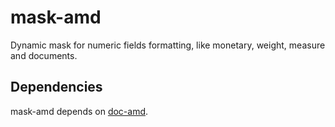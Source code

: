 # mask-amd

Dynamic mask for numeric fields formatting, like monetary, weight, measure and documents.

## Dependencies

mask-amd depends on [doc-amd](https://github.com/elo7/doc-amd).
